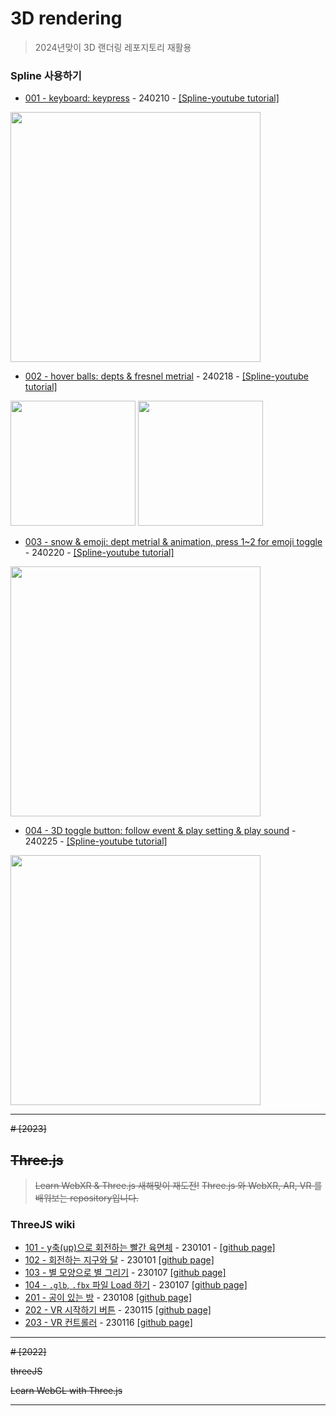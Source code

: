 
# 3D rendering

> 2024년맞이 3D 랜더링 레포지토리 재활용 

### Spline 사용하기

- [001 - keyboard: keypress](https://994gw4.csb.app/?spline-index=0) - 240210 - [[Spline-youtube tutorial]](https://www.youtube.com/watch?v=cdru3Ibj8Eg)

<img src="https://github.com/dusunax/threeD/assets/94776135/320367cb-7739-4d7d-b49d-0bcf5fe3d2d2" width="400">

- [002 - hover balls: depts & fresnel metrial](https://994gw4.csb.app/?spline-index=1) - 240218 - [[Spline-youtube tutorial]](https://www.youtube.com/watch?v=P2bv2mn7bCk)

<img src="https://github.com/dusunax/threeD/assets/94776135/111c9b2b-231b-4c0e-a181-26d7fb0451a9" height="200" />
<img src="https://github.com/dusunax/threeD/assets/94776135/3d218e56-efe3-49f5-adb7-687272a48a30" height="200" />

- [003 - snow & emoji: dept metrial & animation, press 1~2 for emoji toggle](https://994gw4.csb.app/?spline-index=2) - 240220 - [[Spline-youtube tutorial]](https://www.youtube.com/watch?v=LY8HvCBvlJo)

<img src="https://github.com/dusunax/threeD/assets/94776135/77f2a41a-12d9-40ae-a3ba-a0ed3b70f96f" width="400" />

- [004 - 3D toggle button: follow event & play setting & play sound](https://994gw4.csb.app/?spline-index=3) - 240225 - [[Spline-youtube tutorial]](https://www.youtube.com/watch?v=zkw5GT9nYS8)


<img src="https://github.com/dusunax/threeD/assets/94776135/0659384d-81e1-4bbc-b66f-6e8ecda80130" width="400" />

---

~~# [2023]~~
## ~~Three.js~~

> ~~Learn WebXR & Three.js 새해맞이 재도전!~~
> ~~Three.js 와 WebXR, AR, VR 를 배워보는 repository입니다.~~

<!-- 
### ~~계획~~

- [udemy 강의(5시간 13분)](https://www.udemy.com/course/learn-webxr/)를 따라가며 진행
- 현재 FE 로드맵과 큰 관련이 없으므로, 주말에 취미로 진행

### ~~목표~~

- Three.js(ES6 Module)를 사용해 AR, VR을 구현하는 기초 내용을 학습합니다.
- 기초 학습 후, 간단한 예제를 직접 만들어봅니다.
-->

### ThreeJS wiki

- [101 - y축(up)으로 회전하는 빨간 육면체](https://github.com/dusunax/threeD/wiki/101--y%EC%B6%95(up)%EC%9C%BC%EB%A1%9C-%ED%9A%8C%EC%A0%84%ED%95%98%EB%8A%94-%EB%B9%A8%EA%B0%84-%EC%9C%A1%EB%A9%B4%EC%B2%B4) - 
230101 - [[github page]](https://dusunax.github.io/threeD/lecture/lecture101_setup/)
- [102 - 회전하는 지구와 달](https://github.com/dusunax/threeD/wiki/102---%ED%9A%8C%EC%A0%84%ED%95%98%EB%8A%94-%EC%A7%80%EA%B5%AC%EC%99%80-%EB%8B%AC) - 
230101 
[[github page]](https://dusunax.github.io/threeD/lecture/lecture102_earth-and-moon/)
- [103 - 별 모양으로 별 그리기](https://github.com/dusunax/threeD/wiki/103-%EB%B3%84-%EB%AA%A8%EC%96%91%EC%9C%BC%EB%A1%9C-%EB%B3%84-%EA%B7%B8%EB%A6%AC%EA%B8%B0) - 
230107 
[[github page]](https://dusunax.github.io/threeD/lecture/lecture103/)
- [104 - `.glb`, `.fbx` 파일 Load 하기](https://github.com/dusunax/threeD/wiki/104-glb,-fbx-%ED%8C%8C%EC%9D%BC-Load-%ED%95%98%EA%B8%B0) - 230107 
[[github page]](https://dusunax.github.io/threeD/lecture/lecture104_loader/)
- [201 - 공이 있는 방](https://github.com/dusunax/threeD/wiki/201-%EA%B3%B5%EC%9D%B4-%EC%9E%88%EB%8A%94-%EB%B0%A9) - 230108 
[[github page]](https://dusunax.github.io/threeD/lecture/lecture201_vr-setup/)
- [202 - VR 시작하기 버튼](https://github.com/dusunax/threeD/wiki/202-VR-%EC%8B%9C%EC%9E%91%ED%95%98%EA%B8%B0-%EB%B2%84%ED%8A%BC) - 230115 
[[github page]](https://dusunax.github.io/threeD/lecture/lecture202_vr-class/)
- [203 - VR 컨트롤러](https://github.com/dusunax/threeD/wiki/203-VR-%EC%BB%A8%ED%8A%B8%EB%A1%A4%EB%9F%AC) - 230116 [[github page]](https://dusunax.github.io/threeD/lecture/lecture203/)

---
~~# [2022]~~

~~threeJS~~

~~Learn WebGL with Three.js~~

---
